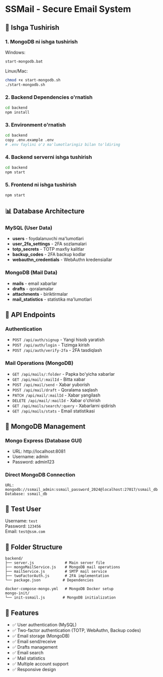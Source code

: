 # SSMail - Secure Email System

## 🚀 Ishga Tushirish

### 1. MongoDB ni ishga tushirish

Windows:
```bash
start-mongodb.bat
```

Linux/Mac:
```bash
chmod +x start-mongodb.sh
./start-mongodb.sh
```

### 2. Backend Dependencies o'rnatish
```bash
cd backend
npm install
```

### 3. Environment o'rnatish
```bash
cd backend
copy .env.example .env
# .env faylini o'z ma'lumotlaringiz bilan to'ldiring
```

### 4. Backend serverni ishga tushirish
```bash
cd backend
npm start
```

### 5. Frontend ni ishga tushirish
```bash
npm start
```

## 📊 Database Architecture

### MySQL (User Data)
- **users** - foydalanuvchi ma'lumotlari
- **user_2fa_settings** - 2FA sozlamalari
- **totp_secrets** - TOTP maxfiy kalitlar
- **backup_codes** - 2FA backup kodlar
- **webauthn_credentials** - WebAuthn kredensiallar

### MongoDB (Mail Data)
- **mails** - email xabarlar
- **drafts** - qoralamalar
- **attachments** - biriktirmalar
- **mail_statistics** - statistika ma'lumotlari

## 🔐 API Endpoints

### Authentication
- `POST /api/auth/signup` - Yangi hisob yaratish
- `POST /api/auth/login` - Tizimga kirish
- `POST /api/auth/verify-2fa` - 2FA tasdiqlash

### Mail Operations (MongoDB)
- `GET /api/mails/:folder` - Papka bo'yicha xabarlar
- `GET /api/mail/:mailId` - Bitta xabar
- `POST /api/mail/send` - Xabar yuborish
- `POST /api/mail/draft` - Qoralama saqlash
- `PATCH /api/mail/:mailId` - Xabar yangilash
- `DELETE /api/mail/:mailId` - Xabar o'chirish
- `GET /api/mails/search/:query` - Xabarlarni qidirish
- `GET /api/mails/stats` - Email statistikasi

## 🐳 MongoDB Management

### Mongo Express (Database GUI)
- URL: http://localhost:8081
- Username: admin
- Password: admin123

### Direct MongoDB Connection
```
URL: mongodb://ssmail_admin:ssmail_password_2024@localhost:27017/ssmail_db
Database: ssmail_db
```

## 🧪 Test User

Username: `test`  
Password: `123456`  
Email: `test@ssm.com`

## 📁 Folder Structure

```
backend/
├── server.js              # Main server file
├── mongoMailService.js    # MongoDB mail operations
├── mailService.js         # SMTP mail service
├── twoFactorAuth.js       # 2FA implementation
└── package.json          # Dependencies

docker-compose-mongo.yml   # MongoDB Docker setup
mongo-init/
└── init-ssmail.js        # MongoDB initialization
```

## 🔧 Features

- ✅ User authentication (MySQL)
- ✅ Two-factor authentication (TOTP, WebAuthn, Backup codes)
- ✅ Email storage (MongoDB)
- ✅ Email send/receive
- ✅ Drafts management
- ✅ Email search
- ✅ Mail statistics
- ✅ Multiple account support
- ✅ Responsive design